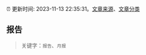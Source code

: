 :alarm_clock: 更新时间: 2023-11-13 22:35:31。[文章来源](/README.md)、[文章分类](/TAGS.md)

## 报告


> 关键字：`报告`、`月报`



